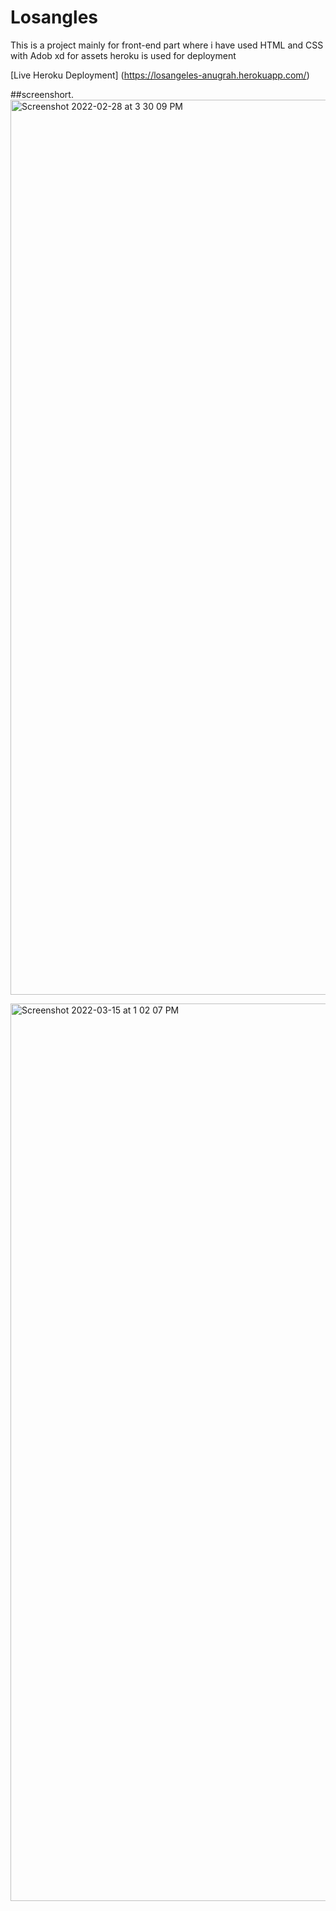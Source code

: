 # Losangles

This is a project mainly for front-end part where i have used 
HTML and CSS with Adob xd for assets
heroku is used for deployment

[Live Heroku Deployment] (https://losangeles-anugrah.herokuapp.com/)



##screenshort. <img width="1432" alt="Screenshot 2022-02-28 at 3 30 09 PM" src="https://user-images.githubusercontent.com/99712115/157786456-36d055f7-c59a-4ce4-9b83-205400dccdec.png">
 
 <img width="1436" alt="Screenshot 2022-03-15 at 1 02 07 PM" src="https://user-images.githubusercontent.com/99712115/158328271-2af257e2-ebcb-4f67-b99a-476b14575866.png">
